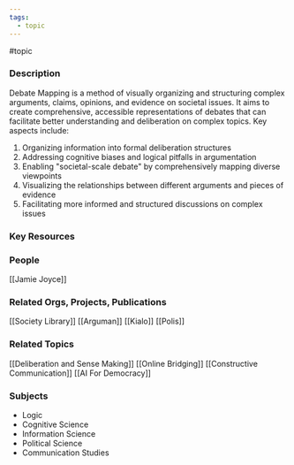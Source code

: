 ```yaml
---
tags:
  - topic
---
```

#topic

### Description
Debate Mapping is a method of visually organizing and structuring complex arguments, claims, opinions, and evidence on societal issues. It aims to create comprehensive, accessible representations of debates that can facilitate better understanding and deliberation on complex topics. Key aspects include:

1. Organizing information into formal deliberation structures
2. Addressing cognitive biases and logical pitfalls in argumentation
3. Enabling "societal-scale debate" by comprehensively mapping diverse viewpoints
4. Visualizing the relationships between different arguments and pieces of evidence
5. Facilitating more informed and structured discussions on complex issues

### Key Resources

### People
[[Jamie Joyce]]

### Related Orgs, Projects, Publications
[[Society Library]]
[[Arguman]]
[[Kialo]]
[[Polis]]

### Related Topics
[[Deliberation and Sense Making]]
[[Online Bridging]]
[[Constructive Communication]]
[[AI For Democracy]]

### Subjects
- Logic
- Cognitive Science
- Information Science
- Political Science
- Communication Studies